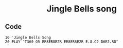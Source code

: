 <h1 align="center">Jingle Bells song</h1>

## Code

```
10 'Jingle Bells Song
20 PLAY "T360 O5 ER8ER8E2R ER8ER8E2R E.G.C2 D6E2.R8"
```

